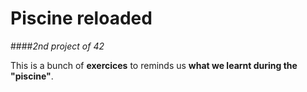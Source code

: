 # Piscine reloaded
####*2nd project of 42*

This is a bunch of **exercices** to reminds us **what we learnt during the "piscine"**.
